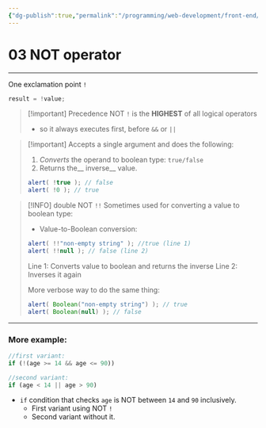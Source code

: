 ```yaml
---
{"dg-publish":true,"permalink":"/programming/web-development/front-end/javascript-vanilla/01-basics/09-logical-operators/03-not-operator/","tags":["programming","webdevelopment","frontend","JavaScript"]}
---
```


# 03 NOT operator

--- 
One exclamation point `!`
```javascript
result = !value;
```
>[!important] Precedence
>NOT `!` is the __HIGHEST__ of all logical operators
>- so it always executes first, before `&&` or `||`


>[!important] Accepts a single argument and does the following:
>1. _Converts_ the operand to boolean type: `true/false`
>2. Returns the__ inverse__ value.
>```javascript
>alert( !true ); // false
>alert( !0 ); // true
>```

>[!INFO] double NOT `!!`
>Sometimes used for converting a value to boolean type:
>- Value-to-Boolean conversion:
>```javascript
>alert( !!"non-empty string" ); //true (line 1)
>alert( !!null ); // false (line 2)
>```
>Line 1: Converts value to boolean and returns the inverse
>Line 2:  Inverses it again
>
>More verbose way to do the same thing:
>```javascript
>alert( Boolean("non-empty string") ); // true
>alert( Boolean(null) ); // false
>```

---
### More example:

```javascript
//first variant:
if (!(age >= 14 && age <= 90))

//second variant:
if (age < 14 || age > 90)
```
- `if` condition that checks `age` is NOT between `14` and `90` inclusively.
	- First variant using NOT `!`
	- Second variant without it.


